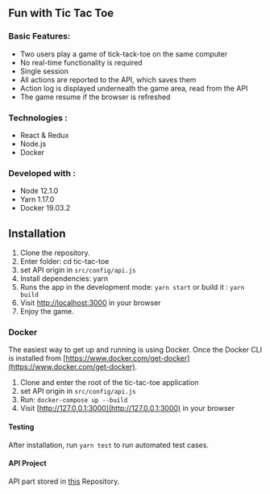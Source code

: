 ## Fun with Tic Tac Toe

### Basic Features:
* Two users play a game of tick-tack-toe on the same computer
* No real-time functionality is required
* Single session
* All actions are reported to the API, which saves them
* Action log is displayed underneath the game area, read from the API
* The game resume if the browser is refreshed

### Technologies :
* React & Redux
* Node.js
* Docker

### Developed with :
* Node 12.1.0
* Yarn 1.17.0
* Docker 19.03.2

## Installation

1. Clone the repository.
2. Enter folder: cd tic-tac-toe
3. set API origin in `src/config/api.js`
4. Install dependencies: yarn
5. Runs the app in the development mode: `yarn start` or build it : `yarn build`
6. Visit [http://localhost:3000](http://localhost:3000) in your browser
7. Enjoy the game.

### Docker

The easiest way to get up and running is using Docker. Once the Docker CLI is installed from [https://www.docker.com/get-docker](https://www.docker.com/get-docker).

1. Clone and enter the root of the tic-tac-toe application
2. set API origin in `src/config/api.js`
3. Run: `docker-compose up --build`
4. Visit [http://127.0.0.1:3000](http://127.0.0.1:3000) in your browser

#### Testing
After installation, run `yarn test` to run automated test cases.

#### API Project 
API part stored in [this](https://github.com/sabHIML/tic-tac-toe-api) Repository.  
 

